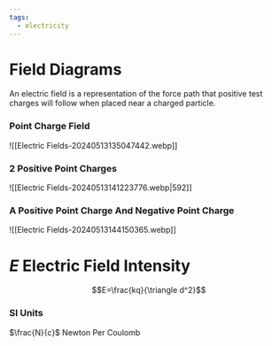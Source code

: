 ```yaml
---
tags:
  - electricity
---
```

# Field Diagrams
An electric field is a representation of the force path that positive test charges will follow when placed near a charged particle.
### Point Charge Field
![[Electric Fields-20240513135047442.webp]]
###  2 Positive Point Charges
![[Electric Fields-20240513141223776.webp|592]]
### A Positive Point Charge And Negative Point Charge
![[Electric Fields-20240513144150365.webp]]
# $E$ Electric Field Intensity
$$E=\frac{kq}{\triangle d^2}$$
### SI Units
$\frac{N}{c}$ Newton Per Coulomb
